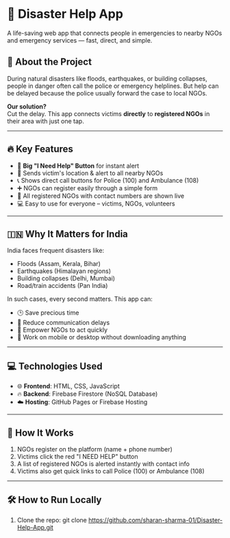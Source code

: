 # 🚨 Disaster Help App

A life-saving web app that connects people in emergencies to nearby NGOs and emergency services — fast, direct, and simple.

## 🧠 About the Project

During natural disasters like floods, earthquakes, or building collapses, people in danger often call the police or emergency helplines. But help can be delayed because the police usually forward the case to local NGOs.

**Our solution?**  
Cut the delay. This app connects victims **directly** to **registered NGOs** in their area with just one tap.

---

## 🔥 Key Features

- 🔴 **Big "I Need Help" Button** for instant alert
- 📍 Sends victim's location & alert to all nearby NGOs
- 📞 Shows direct call buttons for Police (100) and Ambulance (108)
- ➕ NGOs can register easily through a simple form
- 📜 All registered NGOs with contact numbers are shown live
- 💻 Easy to use for everyone – victims, NGOs, volunteers

---

## 🇮🇳 Why It Matters for India

India faces frequent disasters like:

- Floods (Assam, Kerala, Bihar)
- Earthquakes (Himalayan regions)
- Building collapses (Delhi, Mumbai)
- Road/train accidents (Pan India)

In such cases, every second matters. This app can:

- 🕒 Save precious time
- 📡 Reduce communication delays
- 🙌 Empower NGOs to act quickly
- 📲 Work on mobile or desktop without downloading anything

---

## 💻 Technologies Used

- 🌐 **Frontend**: HTML, CSS, JavaScript
- 🔥 **Backend**: Firebase Firestore (NoSQL Database)
- ☁️ **Hosting**: GitHub Pages or Firebase Hosting

---

## 🚀 How It Works

1. NGOs register on the platform (name + phone number)
2. Victims click the red "I NEED HELP" button
3. A list of registered NGOs is alerted instantly with contact info
4. Victims also get quick links to call Police (100) or Ambulance (108)

---

## 🛠️ How to Run Locally

1. Clone the repo:
   git clone https://github.com/sharan-sharma-01/Disaster-Help-App.git
